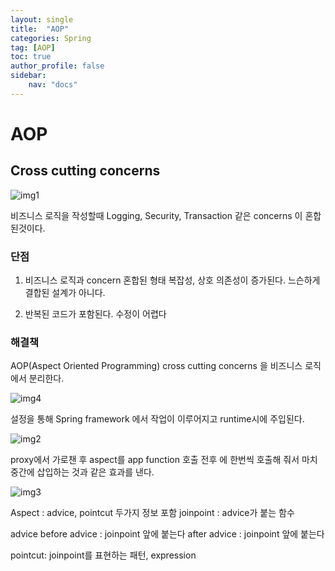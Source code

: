 ```yaml
---
layout: single
title:  "AOP"
categories: Spring
tag: [AOP]
toc: true
author_profile: false
sidebar:
    nav: "docs"
---
```


# AOP

## Cross cutting concerns 
![img1](https://user-images.githubusercontent.com/59478159/148219368-f0ab79a4-2822-4d8d-ae2f-0d5716ab036f.png)

비즈니스 로직을 작성할때 Logging, Security, Transaction 같은 concerns 이 혼합된것이다.

### 단점
1) 비즈니스 로직과 concern 혼합된 형태
 복잡성, 상호 의존성이 증가된다. 느슨하게 결합된 설계가 아니다.

2) 반복된 코드가 포함된다.
 수정이 어렵다

### 해결책
AOP(Aspect Oriented Programming)
cross cutting concerns 을 비즈니스 로직에서 분리한다.

![img4](https://user-images.githubusercontent.com/59478159/148219422-147f693d-759e-45bc-8ec1-8dc42ae80b9a.png)

설정을 통해 Spring framework 에서 작업이 이루어지고 runtime시에 주입된다.

![img2](https://user-images.githubusercontent.com/59478159/148219390-9f5b7780-3378-4257-bcea-2b86d44fb0bf.png)

proxy에서 가로챈 후 aspect를 app function 호출 전후 에 한번씩 호출해 줘서 마치 중간에 삽입하는 것과 같은 효과를 낸다.


![img3](https://user-images.githubusercontent.com/59478159/148219405-14a67648-5c58-4c0e-bcb5-f8016966765a.png)
 
Aspect : advice, pointcut 두가지 정보 포함
joinpoint : advice가 붙는 함수

advice
    before advice : joinpoint 앞에 붙는다
	after advice : joinpoint 앞에 붙는다

pointcut: joinpoint를 표현하는 패턴, expression
